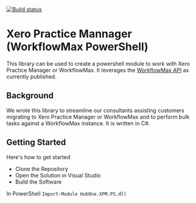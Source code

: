 [![Build status](https://ci.appveyor.com/api/projects/status/cm6ishv3ffcfcud0?svg=true)](https://ci.appveyor.com/project/nickbeau/wfmpowershell)

# Xero Practice Mannager (WorkflowMax PowerShell)
This library can be used to create a powershell module to work with Xero Practice Manager or WorkflowMax. It leverages the [WorkflowMax API](https://www.workflowmax.com/api/overview) as currently published.

## Background
We wrote this library to streamline our consultants assisting customers migrating to Xero Practice Manager or WorkflowMax and to perform bulk tasks against a WorkflowMax instance. It is written in C#.

## Getting Started
Here's how to get started
* Clone the Repository
* Open the Solution in Visual Studio
* Build the Software

In PowerShell
```Import-Module HubOne.XPM.PS.dll```
